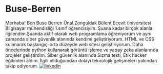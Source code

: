 # Buse-Berren
Merhaba! Ben Buse Berren Ünal.Zonguldak Bülent Ecevit üniversitesi Bilgisayar mühendisliği 1.sınıf öğrencisiyim. 
Şuana kadar birçok alanla ilgilendim.Şuanda aktif olarak web programlama öğreniyorum ve aynı zamanda siber güvenlik alanında kendimi geliştiriyorum.
HTML ve CSS kulanarak başlangıç-orta düzeyde web sitesi geliştiriyorum.
Daha öncelerinde python kullanarak görüntü işleme ve yapay zeka alanlarında projeler geliştirdim.
Siber güvenlik alanında Sızma testi, Etik hacker eğitimleri aldım.
İlgili ollduğumdan dolayı teknolojik gelişmeleri yakından takip ediyorum.
[![linkedin](https://img.shields.io/badge/Linkedin-000000?style=for-the-badge&logo=Linkedin&logoColor=white)](https://www.linkedin.com/in/buse-berren-%C3%BCnal-9146b61a5/)
